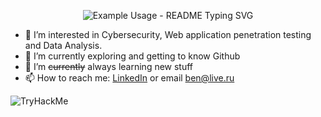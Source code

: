 <p align="center">
  <img src="https://readme-typing-svg.demolab.com/?lines=Hello!+My+Name+is+Ben!;A.K.A+mutual;Make+your+readme+stand+out!&font=Fira%20Code&center=true&width=380&height=50&duration=4000&pause=1000" alt="Example Usage - README Typing SVG">
</p>

- 👀 I’m interested in Cybersecurity, Web application penetration testing and Data Analysis.
- 👯 I’m currently exploring and getting to know Github
- 🌱 I’m ~~currently~~ always learning new stuff
- 📫 How to reach me: [LinkedIn](https://www.linkedin.com/in/ben-kirby-011457223/) or email <ben@live.ru>


<img src="https://tryhackme-badges.s3.amazonaws.com/mutual.png" alt="TryHackMe">

<!---
threeben/threeben is a ✨ special ✨ repository because its `README.md` (this file) appears on your GitHub profile.
You can click the Preview link to take a look at your changes.
--->
